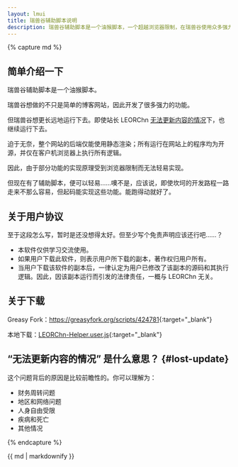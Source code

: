 ```yaml
---
layout: lmui
title: 瑞兽谷辅助脚本说明
description: 瑞兽谷辅助脚本是一个油猴脚本，一个超越浏览器限制，在瑞兽谷使用众多强力功能的辅助脚本。
---
```


<style>
@import "/assets/css/style.css";
body{
	background-color: transparent;
}
</style>

{% capture md %}

## 简单介绍一下

瑞兽谷辅助脚本是一个油猴脚本。

瑞兽谷想做的不只是简单的博客网站，因此开发了很多强力的功能。

但瑞兽谷想更长远地运行下去。即使站长 LEORChn [无法更新内容的情况](#lost-update)下，也继续运行下去。

迫于无奈，整个网站的后端仅能使用静态渲染；所有运行在网站上的程序均为开源，并仅在客户机浏览器上执行所有逻辑。

因此，由于部分功能的实现原理受到浏览器限制而无法轻易实现。

但现在有了辅助脚本，便可以轻易……噢不是，应该说，即使坎坷的开发路程一路走来不那么容易，但起码能实现这些功能。能跑得动就好了。

## 关于用户协议

至于这段怎么写，暂时是还没想得太好。但至少写个免责声明应该还行吧……？

* 本软件仅供学习交流使用。
* 如果用户下载此软件，则表示用户所下载的副本，著作权归用户所有。
* 当用户下载该软件的副本后，一律认定为用户已修改了该副本的源码和其执行逻辑。因此，因该副本运行而引发的法律责任，一概与 LEORChn 无关。

## 关于下载

Greasy Fork：<https://greasyfork.org/scripts/424781>{:target="_blank"}

本地下载：[LEORChn-Helper.user.js](LEORChn-Helper.user.js){:target="_blank"}

## “无法更新内容的情况” 是什么意思？ {#lost-update}

这个问题背后的原因是比较前瞻性的。你可以理解为：

* 财务周转问题
* 地区和网络问题
* 人身自由受限
* 疾病和死亡
* 其他情况

{% endcapture %}

<div class="mui-panel markdown-body">
    {{ md | markdownify }}
</div>



